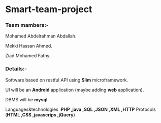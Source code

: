 # Smart-team-project

### Team mambers:-

Mohamed Abdelrahman Abdallah.

Mekki Hassan Ahmed.

Ziad Mohamed Fathy.

### Details:-

Software based on restful API using **Slim** microframework.

UI will be an **Android** application (maybe adding **web** application).

DBMS will be **mysql**.

Languages&technologies :**PHP ,java ,SQL ,JSON ,XML ,HTTP** Protocols (**HTML ,CSS ,javascrips ,jQuery**)
